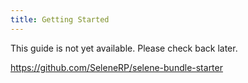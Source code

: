 ```yaml
---
title: Getting Started
---
```


This guide is not yet available. Please check back later.

https://github.com/SeleneRP/selene-bundle-starter